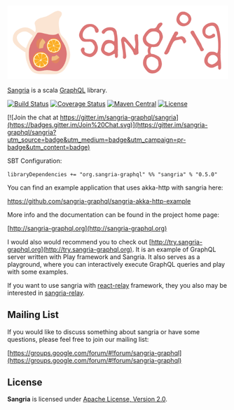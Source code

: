 ![Scagria Logo](https://raw.githubusercontent.com/sangria-graphql/sangria-logo/master/sangria-logo.png)

[Sangria](http://sangria-graphql.org/) is a scala [GraphQL](http://facebook.github.io/graphql/) library.

[![Build Status](https://travis-ci.org/sangria-graphql/sangria.svg?branch=master)](https://travis-ci.org/sangria-graphql/sangria) [![Coverage Status](http://coveralls.io/repos/sangria-graphql/sangria/badge.svg?branch=master&service=github)](http://coveralls.io/github/sangria-graphql/sangria?branch=master) [![Maven Central](https://maven-badges.herokuapp.com/maven-central/org.sangria-graphql/sangria_2.11/badge.svg)](https://maven-badges.herokuapp.com/maven-central/org.sangria-graphql/sangria_2.11) [![License](http://img.shields.io/:license-Apache%202-brightgreen.svg)](http://www.apache.org/licenses/LICENSE-2.0.txt)

[![Join the chat at https://gitter.im/sangria-graphql/sangria](https://badges.gitter.im/Join%20Chat.svg)](https://gitter.im/sangria-graphql/sangria?utm_source=badge&utm_medium=badge&utm_campaign=pr-badge&utm_content=badge)

SBT Configuration:

    libraryDependencies += "org.sangria-graphql" %% "sangria" % "0.5.0"

You can find an example application that uses akka-http with sangria here:

https://github.com/sangria-graphql/sangria-akka-http-example

More info and the documentation can be found in the project home page:

[http://sangria-graphql.org](http://sangria-graphql.org)

I would also would recommend you to check out [http://try.sangria-graphql.org](http://try.sangria-graphql.org).
It is an example of GraphQL server written with Play framework and Sangria. It also serves as a playground,
where you can interactively execute GraphQL queries and play with some examples.

If you want to use sangria with [react-relay](https://facebook.github.io/relay) framework, they you also may be interested in [sangria-relay](https://github.com/sangria-graphql/sangria-relay).

## Mailing List

If you would like to discuss something about sangria or have some questions, please feel free to join our mailing list:

[https://groups.google.com/forum/#!forum/sangria-graphql](https://groups.google.com/forum/#!forum/sangria-graphql)

## License

**Sangria** is licensed under [Apache License, Version 2.0](http://www.apache.org/licenses/LICENSE-2.0).
